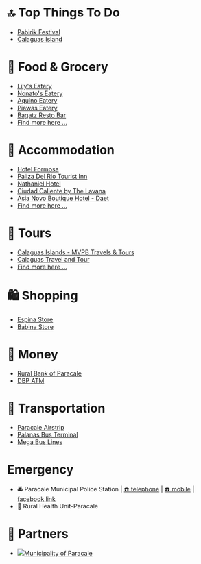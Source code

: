 # 🔝 Top Things To Do
* [Pabirik Festival]()
* [Calaguas Island](https://www.discoverthephilippines.com/calaguas-islands-visitors-guide/)

# 🍔 Food & Grocery
* [Lily's Eatery](https://www.lokal-lista.com/#/0)
* [Nonato's Eatery](https://www.lokal-lista.com/#/1)
* [Aquino Eatery](https://www.lokal-lista.com/#/2)
* [Piawas Eatery](https://www.lokal-lista.com/#/3)
* [Bagatz Resto Bar](https://www.lokal-lista.com/#/4)
* [Find more here ...](https://www.lokal-lista.com/#/)

# 🛌 Accommodation
* [Hotel Formosa](https://www.lokal-lista.com/#/5)
* [Paliza Del Rio Tourist Inn](https://www.lokal-lista.com/#/6)
* [Nathaniel Hotel](https://www.lokal-lista.com/#/7)
* [Ciudad Caliente by The Lavana](https://www.lokal-lista.com/#/8)
* [Asia Novo Boutique Hotel - Daet](https://www.lokal-lista.com/#/9)
* [Find more here ...](https://www.lokal-lista.com/#/)

# 🚐 Tours
* [Calaguas Islands - MVPB Travels & Tours](https://www.lokal-lista.com/#/10)
* [Calaguas Travel and Tour](https://www.lokal-lista.com/#/11)
* [Find more here ...](https://www.lokal-lista.com/#/)

# 🛍️ Shopping
* [Espina Store](https://www.lokal-lista.com/#/15)
* [Babina Store](https://www.lokal-lista.com/#/16)

# 🏧 Money
* [Rural Bank of Paracale](https://www.lokal-lista.com/#/25)
* [DBP ATM](https://www.lokal-lista.com/#/26)

# 🚌 Transportation
* [Paracale Airstrip](https://maps.app.goo.gl/p52UmM1PnffBmvrHA)
* [Palanas Bus Terminal](https://maps.app.goo.gl/sK3RdBLUBj7UrPPh8)
* [Mega Bus Lines](https://maps.app.goo.gl/cAgqs3Dag9wF93Mx8)

# Emergency
* 🚔 Paracale Municipal Police Station | [☎️ telephone](tel:+639985985960) | [☎️ mobile](tel:+639176222584) | [<img src="https://www.facebook.com/favicon.ico" width="12" height="12" /> facebook link](https://www.facebook.com/paracalempscnppo)
* 🏥 Rural Health Unit-Paracale

# 🔗 Partners
* ![ ](http://paracale.gov.ph/wp-content/uploads/2021/04/cropped-logo-32x32.png)[Municipality of Paracale](http://paracale.gov.ph/)
